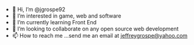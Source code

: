 - 👋 Hi, I’m @jgrospe92
- 👀 I’m interested in game, web and software
- 🌱 I’m currently learning Front End
- 💞️ I’m looking to collaborate on any open source web development
- 📫 How to reach me ...send me an email at jeffreygrospe@yahoo.com

<!---
jgrospe92/jgrospe92 is a ✨ special ✨ repository because its `README.md` (this file) appears on your GitHub profile.
You can click the Preview link to take a look at your changes.
--->
